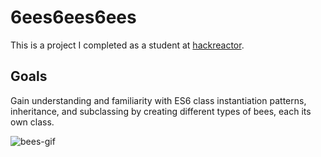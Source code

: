 # 6ees6ees6ees
This is a project I completed as a student at [hackreactor](http://hackreactor.com).

## Goals

Gain understanding and familiarity with ES6 class instantiation patterns, inheritance, and subclassing by creating different types of bees, each its own class.

![bees-gif](https://media.giphy.com/media/QBYeMohXoVUJBtlfFD/giphy.gif)

